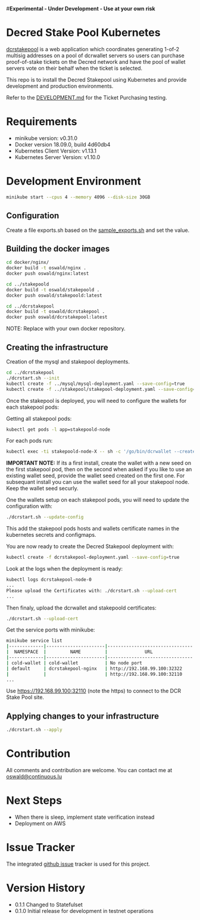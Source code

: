 #**Experimental - Under Development - Use at your own risk**

# Decred Stake Pool Kubernetes

[dcrstakepool](https://github.com/decred/dcrstakepool) is a web application which coordinates generating 1-of-2 multisig addresses on a pool of dcrwallet servers so users can purchase proof-of-stake tickets on the Decred network and have the pool of wallet servers vote on their behalf when the ticket is selected.

This repo is to install the Decred Stakepool using Kubernetes and provide development and production environments.

Refer to the [DEVELOPMENT.md](https://github.com/oswaldderiemaecker/dcrstakepool-k8s/blob/master/DEVELOPMENT.md) for the Ticket Purchasing testing.

# Requirements

* minikube version: v0.31.0
* Docker version 18.09.0, build 4d60db4
* Kubernetes Client Version: v1.13.1
* Kubernetes Server Version: v1.10.0

# Development Environment

```bash
minikube start --cpus 4 --memory 4096 --disk-size 30GB
```
## Configuration

Create a file exports.sh based on the [sample_exports.sh](https://github.com/oswaldderiemaecker/dcrstakepool-k8s/blob/master/dcrstakepool/sample_exports.sh) and set the value.

## Building the docker images

```bash
cd docker/nginx/
docker build -t oswald/nginx .
docker push oswald/nginx:latest

cd ../stakepoold
docker build -t oswald/stakepoold .
docker push oswald/stakepoold:latest

cd ../dcrstakepool
docker build -t oswald/dcrstakepool .
docker push oswald/dcrstakepool:latest
```

NOTE: Replace with your own docker repository.

## Creating the infrastructure

Creation of the mysql and stakepool deployments.

```bash
cd ../dcrstakepool
./dcrstart.sh --init
kubectl create -f ../mysql/mysql-deployment.yaml --save-config=true
kubectl create -f ../stakepool/stakepool-deployment.yaml --save-config=true
```

Once the stakepool is deployed, you will need to configure the wallets for each stakepool pods:

Getting all stakepool pods:
```bash
kubectl get pods -l app=stakepoold-node
```

For each pods run:
```bash
kubectl exec -ti stakepoold-node-X -- sh -c '/go/bin/dcrwallet --create $TESTNET'
```

**IMPORTANT NOTE:** If its a first install, create the wallet with a new seed on the first stakepool pod, then on the second when asked if you like to use an existing wallet seed, provide the wallet seed created on the first one. For subsequant install you can use the wallet seed for all your stakepool node. Keep the wallet seed securly.

One the wallets setup on each stakepool pods, you will need to update the configuration with:

```bash
./dcrstart.sh --update-config
```

This add the stakepool pods hosts and wallets certificate names in the kubernetes secrets and configmaps.

You are now ready to create the Decred Stakepool deployment with:

```bash
kubectl create -f dcrstakepool-deployment.yaml --save-config=true
```

Look at the logs when the deployment is ready:

```bash
kubectl logs dcrstakepool-node-0
...
Please upload the Certificates with: ./dcrstart.sh --upload-cert
...
```
Then finaly, upload the dcrwallet and stakepoold certificates:

```bash
./dcrstart.sh --upload-cert
```

Get the service ports with minikube:

```bash
minikube service list
|-------------|----------------------|--------------------------------|
|  NAMESPACE  |         NAME         |              URL               |
|-------------|----------------------|--------------------------------|
| cold-wallet | cold-wallet          | No node port                   |
| default     | dcrstakepool-nginx   | http://192.168.99.100:32322    |
|             |                      | http://192.168.99.100:32110    |
...
```

Use https://192.168.99.100:32110 (note the https) to connect to the DCR Stake Pool site.

## Applying changes to your infrastructure

```bash
./dcrstart.sh --apply
```

# Contribution

All comments and contribution are welcome. You can contact me at oswald@continuous.lu

# Next Steps

* When there is sleep, implement state verification instead
* Deployment on AWS

# Issue Tracker

The integrated [github issue](https://github.com/oswaldderiemaecker/dcrstakepool-k8s/issues) tracker is used for this project.

# Version History

* 0.1.1  Changed to Statefulset
* 0.1.0  Initial release for development in testnet operations
